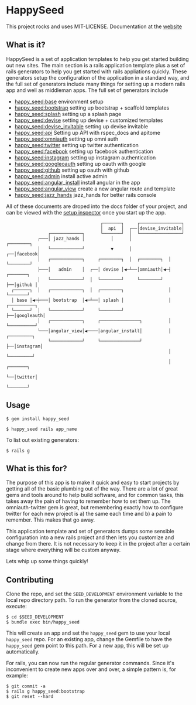 # HappySeed

This project rocks and uses MIT-LICENSE. Documentation at the [website](http://seed.happyfuncorp.com/)

## What is it?

HappySeed is a set of application templates to help you get started building out new sites. The main section is a rails application template plus a set of rails generators to help you get started with rails appliations quickly. These generators setup the configuration of the application in a standard way, and the full set of generators include many things for setting up a modern rails app and well as middleman apps. The full set of generators include

* [happy_seed:base](http://seed.happyfuncorp.com/docs/README.00.base.html) environment setup
* [happy_seed:bootstrap](http://seed.happyfuncorp.com/docs/README.01.bootstrap.html)  setting up bootstrap + scaffold templates
* [happy_seed:splash](http://seed.happyfuncorp.com/docs/README.02.splash.html) setting up a splash page
* [happy_seed:devise](http://seed.happyfuncorp.com/docs/README.03.devise.html) setting up devise + customized templates
* [happy_seed:devise_invitable](http://seed.happyfuncorp.com/docs/README.03.devise_invitable.html) setting up devise invitable
* [happy_seed:api](http://seed.happyfuncorp.com/docs/README.01.api.html) Setting up API with rspec_docs and apitome
* [happy_seed:omniauth](http://seed.happyfuncorp.com/docs/README.04.omniauth.html) setting up omni auth
* [happy_seed:twitter](http://seed.happyfuncorp.com/docs/README.05.twitter.html) setting up twitter authentication
* [happy_seed:facebook](http://seed.happyfuncorp.com/docs/README.06.facebook.html) setting up facebook authentication
* [happy_seed:instagram](http://seed.happyfuncorp.com/docs/README.05.instagram.html) setting up instagram authentication
* [happy_seed:googleoauth](http://seed.happyfuncorp.com/docs/README.06.googleoauth.html) setting up oauth with google
* [happy_seed:github](http://seed.happyfuncorp.com/docs/README.06.github.html) setting up oauth with github
* [happy_seed:admin](http://seed.happyfuncorp.com/docs/README.07.admin.html) install active admin
* [happy_seed:angular_install](http://seed.happyfuncorp.com/docs/README.10.angular_install.html) install angular in the app
* [happy_seed:angular_view](http://seed.happyfuncorp.com/docs/README.11.angular_view.html) create a new angular route and template
* [happy_seed:jazz_hands](http://seed.happyfuncorp.com/docs/README.12.jazz_hands.html) jazz_hands for better rails console

All of these documents are droped into the docs folder of your project, and can be viewed with the [setup inspector](http://localhost:3000) once you start up the app.

```
                                    ┌───────┐     ┌────────────────┐
                                    │  api  │  ┌──│devise_invitable│
                ┌────────────┐      └───────┘  │  └────────────────┘
            ┌───│ jazz_hands │          │      │                 ┌────────┐
            │   └────────────┘          ▼      │              ┌──│facebook│
            │   ┌────────────┐     ┌────────┐  │  ┌────────┐  │  └────────┘
            ├───│   admin    │  ┌──│ devise │◀─┴──│omniauth│◀─┤  ┌───────┐
            │   └────────────┘  │  └────────┘     └────────┘  ├──│github │
  ┌──────┐  │   ┌────────────┐  │  ┌────────┐                 │  └───────┘
  │ base │◀─┼───│ bootstrap  │◀─┴──│ splash │                 │  ┌──────────┐
  └──────┘  │   └────────────┘     └────────┘                 ├──│googleauth│
            │   ┌────────────┐     ┌───────────────┐          │  └──────────┘
            └───│angular_view│◀────│angular_install│          │  ┌─────────┐
                └────────────┘     └───────────────┘          ├──│instagram│
                                                              │  └─────────┘
                                                              │  ┌───────┐
                                                              └──│twitter│
                                                                 └───────┘
```

## Usage

    $ gem install happy_seed

    $ happy_seed rails app_name

To list out existing generators:

    $ rails g

## What is this for?

The purpose of this app is to make it quick and easy to start projects by getting all of the basic plumbing out of the way. There are a lot of great gems and tools around to help build software, and for common tasks, this takes away the pain of having to remember how to set them up. The omniauth-twitter gem is great, but remembering exactly how to configure twitter for each new project is a) the same each time and b) a pain to remember. This makes that go away.

This application template and set of generators dumps some sensible configuration into a new rails project and then lets you customize and change from there. It is not necessary to keep it in the project after a certain stage where everything will be custom anyway.

Lets whip up some things quickly!

## Contributing

Clone the repo, and set the `SEED_DEVELOPMENT` environment variable to the local repo directory path. To run the generator from the cloned source, execute:

    $ cd $SEED_DEVELOPMENT
    $ bundle exec bin/happy_seed

This will create an app and set the `happy_seed` gem to use your local `happy_seed` repo. For an existing app, change the Gemfile to have the `happy_seed` gem point to this path. For a new app, this will be set up automatically.

For rails, you can now run the regular generator commands. Since it's inconvenient to create new apps over and over, a simple pattern is, for example:

    $ git commit -a
    $ rails g happy_seed:bootstrap
    $ git reset --hard

